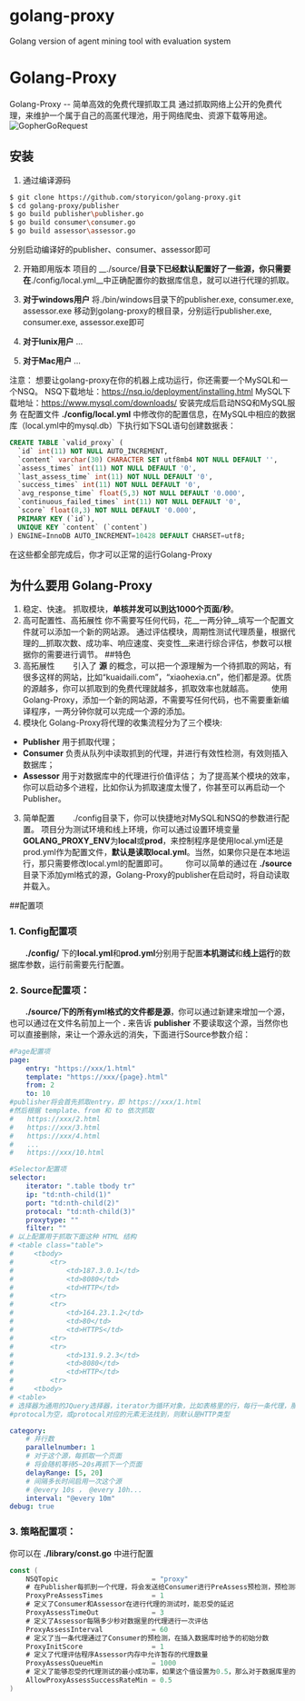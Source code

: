 # golang-proxy
Golang version of agent mining tool with evaluation system


Golang-Proxy
=========

Golang-Proxy -- 简单高效的免费代理抓取工具
通过抓取网络上公开的免费代理，来维护一个属于自己的高匿代理池，用于网络爬虫、资源下载等用途。
![GopherGoRequest](https://raw.githubusercontent.com/parnurzeal/gorequest/gh-pages/images/Gopher_GoRequest_400x300.jpg)

## 安装
1. 通过编译源码
```bash
$ git clone https://github.com/storyicon/golang-proxy.git
$ cd golang-proxy/publisher
$ go build publisher\publisher.go
$ go build consumer\consumer.go
$ go build assessor\assessor.go
```
分别启动编译好的publisher、consumer、assessor即可

2. 开箱即用版本
项目的 __./source/__目录下已经默认配置好了一些源，你只需要在__./config/local.yml__中正确配置你的数据库信息，就可以进行代理的抓取。

1. **对于windows用户**
将./bin/windows目录下的publisher.exe, consumer.exe, assessor.exe 移动到golang-proxy的根目录，分别运行publisher.exe, consumer.exe, assessor.exe即可
2. **对于lunix用户**
...
3. **对于Mac用户**
...

注意：
想要让golang-proxy在你的机器上成功运行，你还需要一个MySQL和一个NSQ。
NSQ下载地址：https://nsq.io/deployment/installing.html
MySQL下载地址：https://www.mysql.com/downloads/
安装完成后启动NSQ和MySQL服务
在配置文件 **./config/local.yml** 中修改你的配置信息，在MySQL中相应的数据库（local.yml中的mysql.db）下执行如下SQL语句创建数据表：
```sql
CREATE TABLE `valid_proxy` (
  `id` int(11) NOT NULL AUTO_INCREMENT,
  `content` varchar(30) CHARACTER SET utf8mb4 NOT NULL DEFAULT '',
  `assess_times` int(11) NOT NULL DEFAULT '0',
  `last_assess_time` int(11) NOT NULL DEFAULT '0',
  `success_times` int(11) NOT NULL DEFAULT '0',
  `avg_response_time` float(5,3) NOT NULL DEFAULT '0.000',
  `continuous_failed_times` int(11) NOT NULL DEFAULT '0',
  `score` float(8,3) NOT NULL DEFAULT '0.000',
  PRIMARY KEY (`id`),
  UNIQUE KEY `content` (`content`)
) ENGINE=InnoDB AUTO_INCREMENT=10428 DEFAULT CHARSET=utf8;

```
在这些都全部完成后，你才可以正常的运行Golang-Proxy
## 为什么要用 Golang-Proxy
1. 稳定、快速。
抓取模块，__单核并发可以到达1000个页面/秒__。
2. 高可配置性、高拓展性
你不需要写任何代码，花__一两分钟__填写一个配置文件就可以添加一个新的网站源。
通过评估模块，周期性测试代理质量，根据代理的__抓取次数、成功率、响应速度、突变性__来进行综合评估，参数可以根据你的需要进行调节。
##特色
1. 高拓展性
　　引入了 **源** 的概念，可以把一个源理解为一个待抓取的网站，有很多这样的网站，比如“kuaidaili.com”，“xiaohexia.cn”，他们都是源。优质的源越多，你可以抓取到的免费代理就越多，抓取效率也就越高。
　　使用Golang-Proxy，添加一个新的网站源，不需要写任何代码，也不需要重新编译程序，一两分钟你就可以完成一个源的添加。
2. 模块化
Golang-Proxy将代理的收集流程分为了三个模块:
* __Publisher__ 用于抓取代理；
* __Consumer__ 负责从队列中读取抓到的代理，并进行有效性检测，有效则插入数据库；
* __Assessor__ 用于对数据库中的代理进行价值评估；
为了提高某个模块的效率，你可以启动多个进程，比如你认为抓取速度太慢了，你甚至可以再启动一个Publisher。
3. 简单配置
　　./config目录下，你可以快捷地对MySQL和NSQ的参数进行配置。
项目分为测试环境和线上环境，你可以通过设置环境变量**GOLANG_PROXY_ENV**为**local**或**prod**，来控制程序是使用local.yml还是prod.yml作为配置文件，**默认是读取local.yml**。当然，如果你只是在本地运行，那只需要修改local.yml的配置即可。
　　你可以简单的通过在 __./source__ 目录下添加yml格式的源，Golang-Proxy的publisher在启动时，将自动读取并载入。

##配置项
### 1. Config配置项
　　**./config/** 下的**local.yml**和**prod.yml**分别用于配置**本机测试**和**线上运行**的数据库参数，运行前需要先行配置。
### 2. Source配置项：
　　**./source/**下的所有yml格式的文件都是**源**，你可以通过新建来增加一个源，也可以通过在文件名前加上一个 **.** 来告诉 **publisher** 不要读取这个源，当然你也可以直接删除，来让一个源永远的消失，下面进行Source参数介绍：
```yml
#Page配置项
page: 
    entry: "https://xxx/1.html"
    template: "https://xxx/{page}.html"
    from: 2
    to: 10
#publisher将会首先抓取entry，即 https://xxx/1.html
#然后根据 template、from 和 to 依次抓取
#　　https://xxx/2.html
#　　https://xxx/3.html
#　　https://xxx/4.html
#　　...
#　　https://xxx/10.html
```

```yml
#Selector配置项
selector:
    iterator: ".table tbody tr"
    ip: "td:nth-child(1)"
    port: "td:nth-child(2)"
    protocal: "td:nth-child(3)"
    proxytype: ""
    filter: ""
# 以上配置用于抓取下面这种 HTML 结构
# <table class="table">
#     <tbody>
#         <tr>
#             <td>187.3.0.1</td>
#             <td>8080</td>
#             <td>HTTP</td>
#         <tr>
#         <tr>
#             <td>164.23.1.2</td>
#             <td>80</td>
#             <td>HTTPS</td>
#         <tr>
#         <tr>
#             <td>131.9.2.3</td>
#             <td>8080</td>
#             <td>HTTP</td>
#         <tr>
#     <tbody>
# <table>
# 选择器为通用的JQuery选择器，iterator为循环对象，比如表格里的行，每行一条代理，那这个行的选择器就是iterator，而ip、port、protocal则是在iterator选择器的基础上进行子元素的查找。至于proxytype和filter忽略即可，这两个参数是为将来的功能拓展预留的项目。
#protocal为空，或protocal对应的元素无法找到，则默认是HTTP类型
```
```yml
category:
    # 并行数
    parallelnumber: 1
    # 对于这个源，每抓取一个页面
    # 将会随机等待5~20s再抓下一个页面
    delayRange: [5, 20]
    # 间隔多长时间启用一次这个源
    # @every 10s ， @every 10h...
    interval: "@every 10m"
debug: true
```
### 3. 策略配置项：
你可以在 **./library/const.go** 中进行配置
```go
const (
	NSQTopic                       = "proxy"
	# 在Publisher每抓到一个代理，将会发送给Consumer进行PreAssess预检测，预检测程序将使用这个代理会访问httpbin.org，通过的才会插入到数据库，ProxyPreAssessTimes定义了访问时允许的trytimes次数
	ProxyPreAssessTimes            = 1
	# 定义了Consumer和Assessor在进行代理的测试时，能忍受的延迟
	ProxyAssessTimeOut             = 3
	# 定义了Assessor每隔多少秒对数据里的代理进行一次评估
	ProxyAssessInterval            = 60
	# 定义了当一条代理通过了Consumer的预检测，在插入数据库时给予的初始分数
	ProxyInitScore                 = 1
	# 定义了代理评估程序Assessor内存中允许暂存的代理数量
	ProxyAssessQueueMin            = 1000
	# 定义了能够忍受的代理测试的最小成功率，如果这个值设置为0.5，那么对于数据库里的每条代理，从概率上可以保证每使用两次，有一次可以成功。如果是0.8，则保证数据库中的每条代理都有80%的使用成功率
	AllowProxyAssessSuccessRateMin = 0.5
)
```

